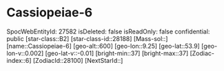 ﻿---
location: [53.9,9.25,600]
type: Station
tags:
- astro/Star

---

# Cassiopeiae-6

SpocWebEntityId: 27582
isDeleted: false
isReadOnly: false
confidential: public
[star-class::B2]
[star-class-id::28188]
[Mass-sol::]
[name::Cassiopeiae-6]
[geo-alt::600]
[geo-lon::9.25]
[geo-lat::53.9]
[geo-lon-v::0.002]
[geo-lat-v::-0.01]
[bright-min::37]
[bright-max::37]
[Zodiac-index::6]
[ZodiacId::28100]
[NextStarId::]

